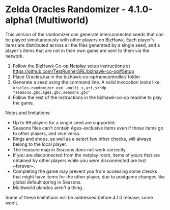 # Zelda Oracles Randomizer - 4.1.0-alpha1 (Multiworld)

This version of the randomizer can generate interconnected seeds that can be
played simultaneously with other players on BizHawk. Each player's items are
distributed across all the files generated by a single seed, and a player's
items that are not in their own game are sent to them via the network.

1. Follow the BizHawk Co-op Netplay setup instructions at
   https://github.com/TestRunnerSRL/bizhawk-co-op#Setup
2. Place Oracles.lua in the bizhawk-co-op/ramcontroller/ folder
3. Generate a seed using the command line. A valid invocation looks like:
   `oracles-randomizer.exe -multi s,a+t,s+hdp "seasons.gbc,ages.gbc,seasons.gbc"`
4. Follow the rest of the instructions in the bizhawk-co-op readme to play the
   game.

Notes and limitations:

- Up to 99 players for a single seed are supported.
- Seasons files can't contain Ages-exclusive items even if those items go to
  other players, and vice versa.
- Rings and shops, as well as a select few other checks, will always belong to
  the local player.
- The treasure map in Seasons does not work correctly.
- If you are disconnected from the netplay room, items of yours that are
  obtained by other players while you were disconnected are lost ~forever~.
- Completing the game may prevent you from accessing some checks that might
  have items for the other player, due to postgame changes like global default
  spring in Seasons.
- Multiworld plandos aren't a thing.

Some of these limitations will be addressed before 4.1.0 release; some won't.
